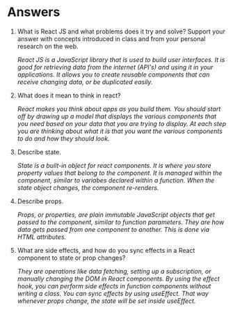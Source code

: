 # Answers

1. What is React JS and what problems does it try and solve? Support your answer with concepts introduced in class and from your personal research on the web.

    *React JS is a JavaScript library that is used to build user interfaces. It is good for retrieving data from the internet (API's) and using it in your applications. It allows you to create reusable components that can receive changing data, or be duplicated easily.*

1. What does it mean to think in react?

    *React makes you think about apps as you build them. You should start off by drawing up a model that displays the various components that you need based on your data that you are trying to display. At each step you are thinking about what it is that you want the various components to do and how they should look.*

1. Describe state.

    *State is a built-in object for react components. It is where you store property values that belong to the component. It is managed within the component, similar to variabes declared within a function. When the state object changes, the component re-renders.*

1. Describe props.

    *Props, or properties, are plain immutable JavaScript objects that get passed to the component, similar to function parameters. They are how data gets passed from one component to another. This is done via HTML attributes.*

1. What are side effects, and how do you sync effects in a React component to state or prop changes?

    *They are operations like data fetching, setting up a subscription, or manually changing the DOM in React components. By using the effect hook, you can perform side effects in function components without writing a class. You can sync effects by using useEffect. That way whenever props change, the state will be set inside useEffect.*
